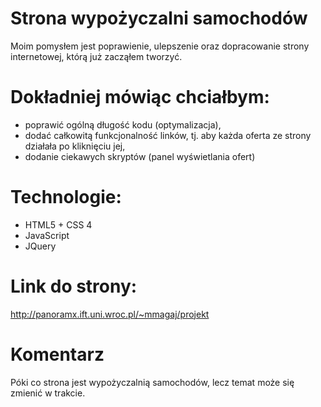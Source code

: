 # Strona wypożyczalni samochodów 
  Moim pomysłem jest poprawienie, ulepszenie oraz dopracowanie strony internetowej, którą już zacząłem tworzyć.  
# Dokładniej mówiąc chciałbym: 
- poprawić ogólną długość kodu (optymalizacja),  
- dodać całkowitą funkcjonalność linków, tj. aby każda oferta ze strony działała po kliknięciu jej,  
- dodanie ciekawych skryptów (panel wyświetlania ofert)
# Technologie:  

- HTML5 + CSS 4
- JavaScript
- JQuery

# Link do strony: 
http://panoramx.ift.uni.wroc.pl/~mmagaj/projekt
# Komentarz
Póki co strona jest wypożyczalnią samochodów, lecz temat może się zmienić w trakcie.